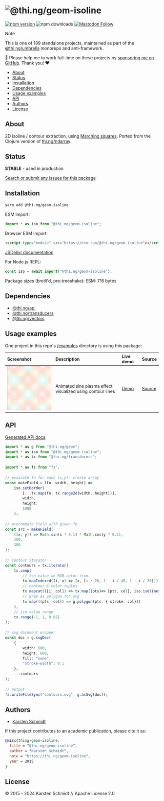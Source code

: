 <!-- This file is generated - DO NOT EDIT! -->
<!-- Please see: https://github.com/thi-ng/umbrella/blob/develop/CONTRIBUTING.md#changes-to-readme-files -->
# ![@thi.ng/geom-isoline](https://media.thi.ng/umbrella/banners-20230807/thing-geom-isoline.svg?3e261cec)

[![npm version](https://img.shields.io/npm/v/@thi.ng/geom-isoline.svg)](https://www.npmjs.com/package/@thi.ng/geom-isoline)
![npm downloads](https://img.shields.io/npm/dm/@thi.ng/geom-isoline.svg)
[![Mastodon Follow](https://img.shields.io/mastodon/follow/109331703950160316?domain=https%3A%2F%2Fmastodon.thi.ng&style=social)](https://mastodon.thi.ng/@toxi)

> [!NOTE]
> This is one of 189 standalone projects, maintained as part
> of the [@thi.ng/umbrella](https://github.com/thi-ng/umbrella/) monorepo
> and anti-framework.
>
> 🚀 Please help me to work full-time on these projects by [sponsoring me on
> GitHub](https://github.com/sponsors/postspectacular). Thank you! ❤️

- [About](#about)
- [Status](#status)
- [Installation](#installation)
- [Dependencies](#dependencies)
- [Usage examples](#usage-examples)
- [API](#api)
- [Authors](#authors)
- [License](#license)

## About

2D isoline / contour extraction, using [Marching
squares](https://en.wikipedia.org/wiki/Marching_squares). Ported from
the Clojure version of
[thi.ng/ndarray](https://github.com/thi-ng/ndarray/blob/develop/src/contours.org).

## Status

**STABLE** - used in production

[Search or submit any issues for this package](https://github.com/thi-ng/umbrella/issues?q=%5Bgeom-isoline%5D+in%3Atitle)

## Installation

```bash
yarn add @thi.ng/geom-isoline
```

ESM import:

```ts
import * as iso from "@thi.ng/geom-isoline";
```

Browser ESM import:

```html
<script type="module" src="https://esm.run/@thi.ng/geom-isoline"></script>
```

[JSDelivr documentation](https://www.jsdelivr.com/)

For Node.js REPL:

```js
const iso = await import("@thi.ng/geom-isoline");
```

Package sizes (brotli'd, pre-treeshake): ESM: 716 bytes

## Dependencies

- [@thi.ng/api](https://github.com/thi-ng/umbrella/tree/develop/packages/api)
- [@thi.ng/transducers](https://github.com/thi-ng/umbrella/tree/develop/packages/transducers)
- [@thi.ng/vectors](https://github.com/thi-ng/umbrella/tree/develop/packages/vectors)

## Usage examples

One project in this repo's
[/examples](https://github.com/thi-ng/umbrella/tree/develop/examples)
directory is using this package:

| Screenshot                                                                                                      | Description                                                | Live demo                                        | Source                                                                        |
|:----------------------------------------------------------------------------------------------------------------|:-----------------------------------------------------------|:-------------------------------------------------|:------------------------------------------------------------------------------|
| <img src="https://raw.githubusercontent.com/thi-ng/umbrella/develop/assets/geom/geom-isoline.png" width="240"/> | Animated sine plasma effect visualized using contour lines | [Demo](https://demo.thi.ng/umbrella/iso-plasma/) | [Source](https://github.com/thi-ng/umbrella/tree/develop/examples/iso-plasma) |

## API

[Generated API docs](https://docs.thi.ng/umbrella/geom-isoline/)

```ts
import * as g from "@thi.ng/geom";
import * as iso from "@thi.ng/geom-isoline";
import * as tx from "@thi.ng/transducers";

import * as fs from "fs";

// evaluate fn for each [x,y], create array
const makeField = (fn, width, height) =>
    iso.setBorder(
        [...tx.map(fn, tx.range2d(width, height))],
        width,
        height,
        1000
    );

// precompute field with given fn
const src = makeField(
    ([x, y]) => Math.sin(x * 0.1) * Math.cos(y * 0.1),
    100,
    100
);

// contour iterator
const contours = tx.iterator(
    tx.comp(
        // iso value => RGB color from
        tx.mapIndexed((i, x) => [x, [i / 20, 1 - i / 40, 1 - i / 20]]),
        // contour & color tuples
        tx.mapcat(([i, col]) => tx.map((pts)=> [pts, col], iso.isolines(src, 100, 100, i))),
        // wrap as polygon for svg
        tx.map(([pts, col]) => g.polygon(pts, { stroke: col}))
    ),
    // iso value range
    tx.range(-1, 1, 0.05)
);

// svg document wrapper
const doc = g.svgDoc(
    {
        width: 600,
        height: 600,
        fill: "none",
        "stroke-width": 0.1
    },
    ...contours
);

// output
fs.writeFileSync("contours.svg", g.asSvg(doc));
```

## Authors

- [Karsten Schmidt](https://thi.ng)

If this project contributes to an academic publication, please cite it as:

```bibtex
@misc{thing-geom-isoline,
  title = "@thi.ng/geom-isoline",
  author = "Karsten Schmidt",
  note = "https://thi.ng/geom-isoline",
  year = 2015
}
```

## License

&copy; 2015 - 2024 Karsten Schmidt // Apache License 2.0
